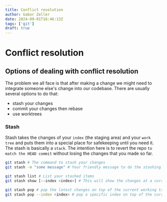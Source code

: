 ```yaml
---
title: Conflict resolution
author: Gabor Zeller
date: 2024-09-01T16:46:13Z
tags: ['git']
draft: true
---
```


# Conflict resolution

## Options of dealing with conflict resolution

The problem we all face is that after making a change we might need to integrate someone else's change into our codebase. There are usually several options to do that:

- stash your changes
- commit your changes then rebase
- use worktrees

### Stash

Stash takes the changes of your `index` (the staging area) and your `work tree` and puts them into a special place for safekeeping until you need it. The stash is basically a `stack`. The intention here is to revert the repo `to match the HEAD commit` without losing the changes that you made so far.

```sh
git stash # The command to stash your changes
git stash -m "some message" # Your friendly message to do the stashing with

git stash list # List your stashed items
git stash show [--index <index>] # This will show the changes at a current index

git stash pop # pop the latest changes on top of the current working tree
git stash pop --index <index> # pop a specific index on top of the current working tree
```




